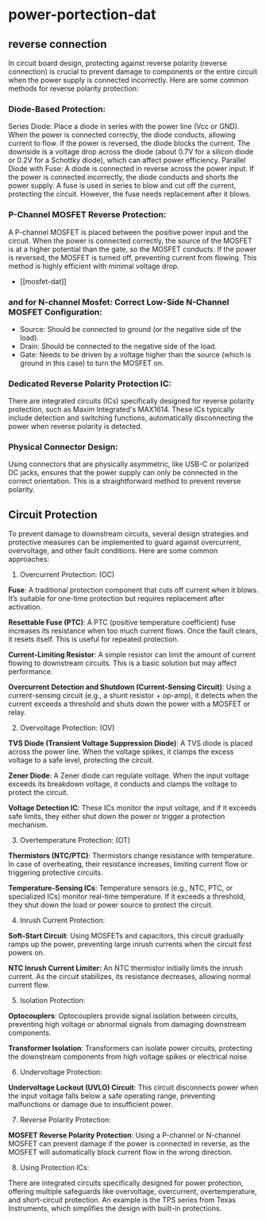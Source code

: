
# power-portection-dat

## reverse connection

In circuit board design, protecting against reverse polarity (reverse connection) is crucial to prevent damage to components or the entire circuit when the power supply is connected incorrectly. Here are some common methods for reverse polarity protection:

### Diode-Based Protection:

Series Diode: Place a diode in series with the power line (Vcc or GND). When the power is connected correctly, the diode conducts, allowing current to flow. If the power is reversed, the diode blocks the current. The downside is a voltage drop across the diode (about 0.7V for a silicon diode or 0.2V for a Schottky diode), which can affect power efficiency.
Parallel Diode with Fuse: A diode is connected in reverse across the power input. If the power is connected incorrectly, the diode conducts and shorts the power supply. A fuse is used in series to blow and cut off the current, protecting the circuit. However, the fuse needs replacement after it blows.

### P-Channel MOSFET Reverse Protection:

A P-channel MOSFET is placed between the positive power input and the circuit. When the power is connected correctly, the source of the MOSFET is at a higher potential than the gate, so the MOSFET conducts. If the power is reversed, the MOSFET is turned off, preventing current from flowing. This method is highly efficient with minimal voltage drop.

- [[mosfet-dat]]


### and for N-channel Mosfet: Correct Low-Side N-Channel MOSFET Configuration:

- Source: Should be connected to ground (or the negative side of the load).
- Drain: Should be connected to the negative side of the load.
- Gate: Needs to be driven by a voltage higher than the source (which is ground in this case) to turn the MOSFET on.

### Dedicated Reverse Polarity Protection IC:

There are integrated circuits (ICs) specifically designed for reverse polarity protection, such as Maxim Integrated's MAX1614. These ICs typically include detection and switching functions, automatically disconnecting the power when reverse polarity is detected.

### Physical Connector Design:

Using connectors that are physically asymmetric, like USB-C or polarized DC jacks, ensures that the power supply can only be connected in the correct orientation. This is a straightforward method to prevent reverse polarity.


## Circuit Protection 



To prevent damage to downstream circuits, several design strategies and protective measures can be implemented to guard against overcurrent, overvoltage, and other fault conditions. Here are some common approaches:

1. Overcurrent Protection: (OC)
   
**Fuse**: A traditional protection component that cuts off current when it blows. It’s suitable for one-time protection but requires replacement after activation.

**Resettable Fuse (PTC)**: A PTC (positive temperature coefficient) fuse increases its resistance when too much current flows. Once the fault clears, it resets itself. This is useful for repeated protection.

**Current-Limiting Resistor**: A simple resistor can limit the amount of current flowing to downstream circuits. This is a basic solution but may affect performance.

**Overcurrent Detection and Shutdown (Current-Sensing Circuit)**: Using a current-sensing circuit (e.g., a shunt resistor + op-amp), it detects when the current exceeds a threshold and shuts down the power with a MOSFET or relay.

2. Overvoltage Protection: (OV)

**TVS Diode (Transient Voltage Suppression Diode)**: A TVS diode is placed across the power line. When the voltage spikes, it clamps the excess voltage to a safe level, protecting the circuit.

**Zener Diode**: A Zener diode can regulate voltage. When the input voltage exceeds its breakdown voltage, it conducts and clamps the voltage to protect the circuit.

**Voltage Detection IC**: These ICs monitor the input voltage, and if it exceeds safe limits, they either shut down the power or trigger a protection mechanism.

3. Overtemperature Protection: (OT)

**Thermistors (NTC/PTC)**: Thermistors change resistance with temperature. In case of overheating, their resistance increases, limiting current flow or triggering protective circuits.

**Temperature-Sensing ICs**: Temperature sensors (e.g., NTC, PTC, or specialized ICs) monitor real-time temperature. If it exceeds a threshold, they shut down the load or power source to protect the circuit.

4. Inrush Current Protection:

**Soft-Start Circuit**: Using MOSFETs and capacitors, this circuit gradually ramps up the power, preventing large inrush currents when the circuit first powers on.

**NTC Inrush Current Limiter:** An NTC thermistor initially limits the inrush current. As the circuit stabilizes, its resistance decreases, allowing normal current flow.

5. Isolation Protection:

**Optocouplers**: Optocouplers provide signal isolation between circuits, preventing high voltage or abnormal signals from damaging downstream components.

**Transformer Isolation**: Transformers can isolate power circuits, protecting the downstream components from high voltage spikes or electrical noise.

6. Undervoltage Protection:

**Undervoltage Lockout (UVLO) Circuit**: This circuit disconnects power when the input voltage falls below a safe operating range, preventing malfunctions or damage due to insufficient power.

7. Reverse Polarity Protection:

**MOSFET Reverse Polarity Protection**: Using a P-channel or N-channel MOSFET can prevent damage if the power is connected in reverse, as the MOSFET will automatically block current flow in the wrong direction.

8. Using Protection ICs:

There are integrated circuits specifically designed for power protection, offering multiple safeguards like overvoltage, overcurrent, overtemperature, and short-circuit protection. An example is the TPS series from Texas Instruments, which simplifies the design with built-in protections.
